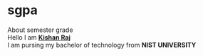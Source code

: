 # sgpa
About semester grade 
<br>Hello I am <b><u>Kishan Raj</u></b>
<br>I am pursing my bachelor of technology from <b>NIST UNIVERSITY</b>
